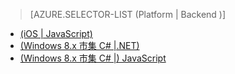 > [AZURE.SELECTOR-LIST (Platform | Backend )]
- [(iOS | JavaScript)](../articles/mobile-services-javascript-backend-ios-push-notifications-app-users.md)
- [(Windows 8.x 市集 C# |.NET)](../articles/mobile-services-dotnet-backend-windows-store-dotnet-push-notifications-app-users.md)
- [(Windows 8.x 市集 C# |) JavaScript](../articles/mobile-services-javascript-backend-windows-store-dotnet-push-notifications-app-users.md)
